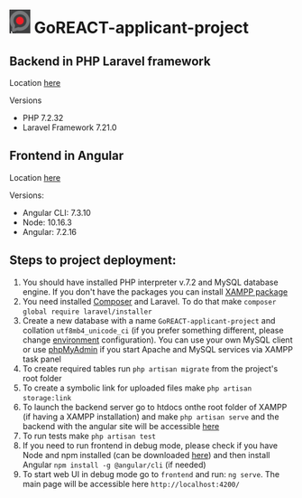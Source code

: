 # ![goreact.png](goreact.png)  GoREACT-applicant-project

## Backend in PHP Laravel framework

Location [here](backend)

Versions
* PHP 7.2.32
* Laravel Framework 7.21.0

## Frontend in Angular

Location [here](frontend)

Versions:
* Angular CLI: 7.3.10
* Node: 10.16.3
* Angular: 7.2.16

## Steps to project deployment:
1) You should have installed PHP interpreter v.7.2 and MySQL database engine. If you don't have the packages you can install [XAMPP package](https://www.apachefriends.org/download.html)
2) You need installed [Composer](https://getcomposer.org/download/) and Laravel. To do that make `composer global require laravel/installer`
3) Create a new database with a name `GoREACT-applicant-project` and collation `utf8mb4_unicode_ci` (if you prefer something different, please change [environment](backend/.env#L10) configuration). You can use your own MySQL client or use [phpMyAdmin](http://localhost/phpmyadmin/) if you start Apache and MySQL services via XAMPP task panel
4) To create required tables run `php artisan migrate` from the project's root folder
5) To create a symbolic link for uploaded files make `php artisan storage:link`
6) To launch the backend server go to htdocs onthe root folder of XAMPP (if having a XAMPP installation) and make `php artisan serve` and the backend with the angular site will be accessible [here](http://localhost:8000/)
7) To run tests make `php artisan test`
8) If you need to run frontend in debug mode, please check if you have Node and npm installed (can be downloaded [here](https://nodejs.org/en/)) and then install Angular `npm install -g @angular/cli` (if needed)
9) To start web UI in debug mode go to `frontend` and run: `ng serve`. The main page will be accessible here `http://localhost:4200/`
